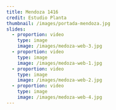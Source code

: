 ```yaml
---
title: Mendoza 1416
credit: Estudio Planta
thumbnail: /images/portada-mendoza.jpg
slides:
  - proportion: video
    type: image
    image: /images/medoza-web-3.jpg
  - proportion: video
    type: image
    image: /images/medoza-web-1.jpg
  - proportion: video
    type: image
    image: /images/medoza-web-2.jpg
  - proportion: video
    type: image
    image: /images/medoza-web-4.jpg
---
```

